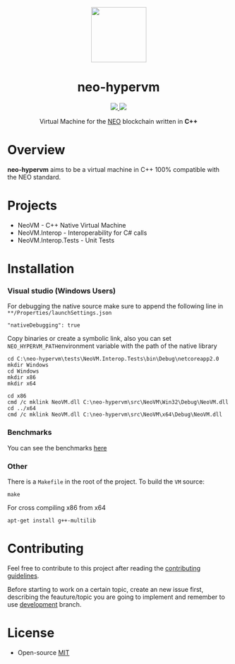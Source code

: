 <p align="center">
  <img src="http://res.cloudinary.com/vidsy/image/upload/v1503160820/CoZ_Icon_DARKBLUE_200x178px_oq0gxm.png" width="125px">
</p>

<h1 align="center">neo-hypervm</h1>

<p align="center">      
  <a href="https://travis-ci.org/CityOfZion/neo-hypervm">
    <img src="https://api.travis-ci.org/CityOfZion/neo-hypervm.svg?branch=master">
  </a>
  <a href="https://github.com/CityOfZion/neo-hypervm/blob/master/LICENSE.md">
    <img src="https://img.shields.io/badge/license-MIT-blue.svg">
  </a>
</p>

<p align="center">
    Virtual Machine for the <a href="https://neo.org">NEO</a> blockchain written in <b>C++</b>
</p>

# Overview

**neo-hypervm** aims to be a virtual machine in C++ 100% compatible with the NEO standard.

# Projects

* NeoVM - C++ Native Virtual Machine
* NeoVM.Interop - Interoperability for C# calls
* NeoVM.Interop.Tests - Unit Tests

# Installation

### Visual studio (Windows Users)
For debugging the native source make sure to append the following line in `**/Properties/launchSettings.json` 

```
"nativeDebugging": true
```
Copy binaries or create a symbolic link, also you can set `NEO_HYPERVM_PATH`environment variable with the path of the native library

```
cd C:\neo-hypervm\tests\NeoVM.Interop.Tests\bin\Debug\netcoreapp2.0
mkdir Windows
cd Windows
mkdir x86
mkdir x64

cd x86
cmd /c mklink NeoVM.dll C:\neo-hypervm\src\NeoVM\Win32\Debug\NeoVM.dll
cd ../x64
cmd /c mklink NeoVM.dll C:\neo-hypervm\src\NeoVM\x64\Debug\NeoVM.dll
```

### Benchmarks

You can see the benchmarks [here](https://github.com/CityOfZion/neo-hypervm/blob/development/BENCHMARKS.md)

### Other
There is a `Makefile` in the root of the project. To build the `VM` source:

```
make
```

For cross compiling x86 from x64

`apt-get install g++-multilib`

# Contributing

Feel free to contribute to this project after reading the
[contributing guidelines](https://github.com/CityOfZion/neo-go/blob/master/CONTRIBUTING.md).

Before starting to work on a certain topic, create an new issue first,
describing the feauture/topic you are going to implement and remember to use [development](https://github.com/CityOfZion/neo-hypervm/tree/development) branch.

# License

- Open-source [MIT](https://github.com/CityOfZion/neo-hypervm/blob/master/LICENCE.md)
